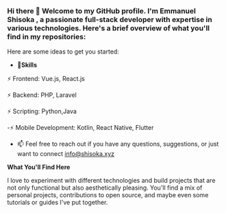 ### Hi there 👋 Welcome to my GitHub profile. I'm Emmanuel Shisoka , a passionate full-stack developer with expertise in various technologies. Here's a brief overview of what you'll find in my repositories:


Here are some ideas to get you started:

- 🔭**Skills**
  
⚡ Frontend: Vue.js, React.js

⚡ Backend: PHP, Laravel

⚡ Scripting: Python,Java

-⚡ Mobile Development: Kotlin, React Native, Flutter

- 📫 Feel free to reach out if you have any questions, suggestions, or just want to connect info@shisoka.xyz

**What You'll Find Here**

I love to experiment with different technologies and build projects that are not only functional but also aesthetically pleasing. You'll find a mix of personal projects, contributions to open source, and maybe even some tutorials or guides I've put together.


